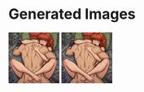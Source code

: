 # Generated Images



<img src="2025_10_03_01_thumb.webp" width="100"/> <img src="2025_10_03_02_thumb.webp" width="100"/>